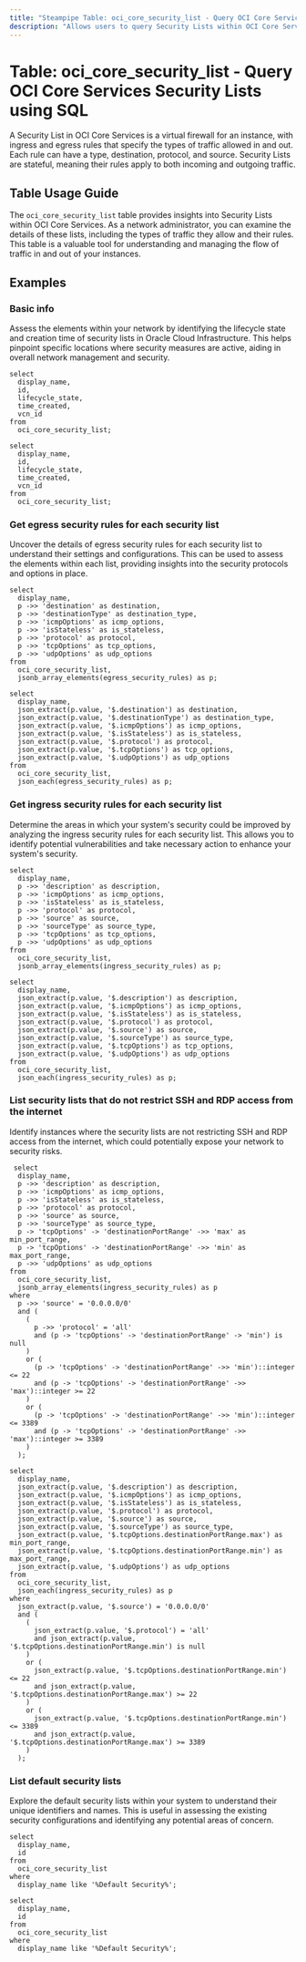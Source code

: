 ```yaml
---
title: "Steampipe Table: oci_core_security_list - Query OCI Core Services Security Lists using SQL"
description: "Allows users to query Security Lists within OCI Core Services."
---
```


# Table: oci_core_security_list - Query OCI Core Services Security Lists using SQL

A Security List in OCI Core Services is a virtual firewall for an instance, with ingress and egress rules that specify the types of traffic allowed in and out. Each rule can have a type, destination, protocol, and source. Security Lists are stateful, meaning their rules apply to both incoming and outgoing traffic.

## Table Usage Guide

The `oci_core_security_list` table provides insights into Security Lists within OCI Core Services. As a network administrator, you can examine the details of these lists, including the types of traffic they allow and their rules. This table is a valuable tool for understanding and managing the flow of traffic in and out of your instances.

## Examples

### Basic info
Assess the elements within your network by identifying the lifecycle state and creation time of security lists in Oracle Cloud Infrastructure. This helps pinpoint specific locations where security measures are active, aiding in overall network management and security.

```sql+postgres
select
  display_name,
  id,
  lifecycle_state,
  time_created,
  vcn_id
from
  oci_core_security_list;
```

```sql+sqlite
select
  display_name,
  id,
  lifecycle_state,
  time_created,
  vcn_id
from
  oci_core_security_list;
```


### Get egress security rules for each security list
Uncover the details of egress security rules for each security list to understand their settings and configurations. This can be used to assess the elements within each list, providing insights into the security protocols and options in place.

```sql+postgres
select
  display_name,
  p ->> 'destination' as destination,
  p ->> 'destinationType' as destination_type,
  p ->> 'icmpOptions' as icmp_options,
  p ->> 'isStateless' as is_stateless,
  p ->> 'protocol' as protocol,
  p ->> 'tcpOptions' as tcp_options,
  p ->> 'udpOptions' as udp_options
from
  oci_core_security_list,
  jsonb_array_elements(egress_security_rules) as p;
```

```sql+sqlite
select
  display_name,
  json_extract(p.value, '$.destination') as destination,
  json_extract(p.value, '$.destinationType') as destination_type,
  json_extract(p.value, '$.icmpOptions') as icmp_options,
  json_extract(p.value, '$.isStateless') as is_stateless,
  json_extract(p.value, '$.protocol') as protocol,
  json_extract(p.value, '$.tcpOptions') as tcp_options,
  json_extract(p.value, '$.udpOptions') as udp_options
from
  oci_core_security_list,
  json_each(egress_security_rules) as p;
```

### Get ingress security rules for each security list
Determine the areas in which your system's security could be improved by analyzing the ingress security rules for each security list. This allows you to identify potential vulnerabilities and take necessary action to enhance your system's security.

```sql+postgres
select
  display_name,
  p ->> 'description' as description,
  p ->> 'icmpOptions' as icmp_options,
  p ->> 'isStateless' as is_stateless,
  p ->> 'protocol' as protocol,
  p ->> 'source' as source,
  p ->> 'sourceType' as source_type,
  p ->> 'tcpOptions' as tcp_options,
  p ->> 'udpOptions' as udp_options
from
  oci_core_security_list,
  jsonb_array_elements(ingress_security_rules) as p;
```

```sql+sqlite
select
  display_name,
  json_extract(p.value, '$.description') as description,
  json_extract(p.value, '$.icmpOptions') as icmp_options,
  json_extract(p.value, '$.isStateless') as is_stateless,
  json_extract(p.value, '$.protocol') as protocol,
  json_extract(p.value, '$.source') as source,
  json_extract(p.value, '$.sourceType') as source_type,
  json_extract(p.value, '$.tcpOptions') as tcp_options,
  json_extract(p.value, '$.udpOptions') as udp_options
from
  oci_core_security_list,
  json_each(ingress_security_rules) as p;
```


### List security lists that do not restrict SSH and RDP access from the internet
Identify instances where the security lists are not restricting SSH and RDP access from the internet, which could potentially expose your network to security risks.

```sql+postgres
 select
  display_name,
  p ->> 'description' as description,
  p ->> 'icmpOptions' as icmp_options,
  p ->> 'isStateless' as is_stateless,
  p ->> 'protocol' as protocol,
  p ->> 'source' as source,
  p ->> 'sourceType' as source_type,
  p -> 'tcpOptions' -> 'destinationPortRange' ->> 'max' as min_port_range,
  p -> 'tcpOptions' -> 'destinationPortRange' ->> 'min' as max_port_range,
  p ->> 'udpOptions' as udp_options
from
  oci_core_security_list,
  jsonb_array_elements(ingress_security_rules) as p
where
  p ->> 'source' = '0.0.0.0/0'
  and (
    (
      p ->> 'protocol' = 'all'
      and (p -> 'tcpOptions' -> 'destinationPortRange' -> 'min') is null
    )
    or (
      (p -> 'tcpOptions' -> 'destinationPortRange' ->> 'min')::integer <= 22
      and (p -> 'tcpOptions' -> 'destinationPortRange' ->> 'max')::integer >= 22
    )
    or (
      (p -> 'tcpOptions' -> 'destinationPortRange' ->> 'min')::integer <= 3389
      and (p -> 'tcpOptions' -> 'destinationPortRange' ->> 'max')::integer >= 3389
    )
  );
```

```sql+sqlite
select
  display_name,
  json_extract(p.value, '$.description') as description,
  json_extract(p.value, '$.icmpOptions') as icmp_options,
  json_extract(p.value, '$.isStateless') as is_stateless,
  json_extract(p.value, '$.protocol') as protocol,
  json_extract(p.value, '$.source') as source,
  json_extract(p.value, '$.sourceType') as source_type,
  json_extract(p.value, '$.tcpOptions.destinationPortRange.max') as min_port_range,
  json_extract(p.value, '$.tcpOptions.destinationPortRange.min') as max_port_range,
  json_extract(p.value, '$.udpOptions') as udp_options
from
  oci_core_security_list,
  json_each(ingress_security_rules) as p
where
  json_extract(p.value, '$.source') = '0.0.0.0/0'
  and (
    (
      json_extract(p.value, '$.protocol') = 'all'
      and json_extract(p.value, '$.tcpOptions.destinationPortRange.min') is null
    )
    or (
      json_extract(p.value, '$.tcpOptions.destinationPortRange.min') <= 22
      and json_extract(p.value, '$.tcpOptions.destinationPortRange.max') >= 22
    )
    or (
      json_extract(p.value, '$.tcpOptions.destinationPortRange.min') <= 3389
      and json_extract(p.value, '$.tcpOptions.destinationPortRange.max') >= 3389
    )
  );
```


### List default security lists
Explore the default security lists within your system to understand their unique identifiers and names. This is useful in assessing the existing security configurations and identifying any potential areas of concern.

```sql+postgres
select
  display_name,
  id
from
  oci_core_security_list
where
  display_name like '%Default Security%';
```

```sql+sqlite
select
  display_name,
  id
from
  oci_core_security_list
where
  display_name like '%Default Security%';
```
